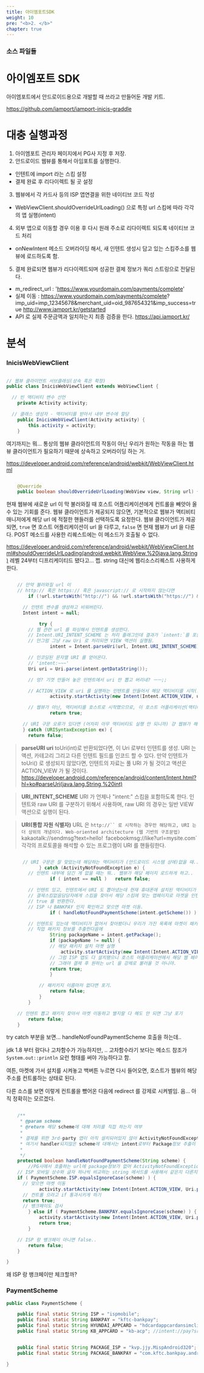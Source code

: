 ```yaml
---
title: 아이엠포트SDK
weight: 10
pre: "<b>2. </b>"
chapter: true
---
```


### 소스 파일들

# 아이엠포트 SDK

아이엠포트에서 안드로이드용으로 개발할 때 쓰라고 만들어둔 개발 키트.

https://github.com/iamport/iamport-inicis-graddle

# 대충 실행과정

1. 아이엠포트 관리자 페이지에서 PG사 지정 후 저장.
2. 안드로이드 웹뷰를 통해서 아임포트를 실행한다.
  - 인텐트에 import 라는 스킴 설정
  - 결제 완료 후 리다이렉트 될 곳 설정
3. 웹뷰에서 각 카드사 등의 ISP 앱연결을 위한 네이티브 코드 작성
  - WebViewClient.shouldOverrideUrlLoading() 으로 특정 url 스킴에 따라 각각의 앱 실행(intent)
4. 외부 앱으로 이동할 경우 이용 후 다시 원래 주소로 리다이렉트 되도록 네이티브 코드 처리
  - onNewIntent 메소드 오버라이딩 해서, 새 인텐트 생성시 담고 있는 스킴주소를 웹뷰에 로드하도록 함.
5. 결제 완료되면 웹뷰가 리다이렉트되며 성공한 결제 정보가 쿼리 스트링으로 전달된다.
  - m_redirect_url : 'https://www.yourdomain.com/payments/complete'
  - 실제 이동 : https://www.yourdomain.com/payments/complete? imp_uid=imp_12345678&merchant_uid=oid_987654321&imp_success=true
http://www.iamport.kr/getstarted
  - API 로 실제 주문금액과 일치하는지 최종 검증을 한다. https://api.iamport.kr/

# 분석

### InicisWebViewClient

```java

// 웹뷰 클라이언트 서브클래싱(상속 혹은 확장)
public class InicisWebViewClient extends WebViewClient {

  // 빈 액티비티 변수 선언
	private Activity activity;

  // 클래스 생성자 - 액티비티를 받아서 내부 변수에 할당
	public InicisWebViewClient(Activity activity) {
		this.activity = activity;
	}
```

여기까지는 뭐... 통상의 웹뷰 클라이언트의 작동이 아닌 우리가 원하는 작동을 하는
웹뷰 클라이언트가 필요하기 때문에 상속하고 오버라이딩 하는 거.

https://developer.android.com/reference/android/webkit/WebViewClient.html

```java

	@Override
	public boolean shouldOverrideUrlLoading(WebView view, String url) {
```

현재 웹뷰에 새로운 url 이 막 불러와질 때 호스트 어플리케이션에게 컨트롤을 빼앗아 올 수 있는 기회를 준다.
웹뷰 클라이언트가 제공되지 않으면, 기본적으로 웹뷰가 액티비티 매니저에게 해당 url 에 적절한 핸들러를 선택하도록 요청한다.
웹뷰 클라이언트가 제공되면, `true` 면 호스트 어플리케이션이 url 을 다루고, `false` 면 현재 웹뷰가 url 을 다룬다.
POST 메소드를 사용한 리퀘스트에는 이 메소드가 호출될 수 없다.

https://developer.android.com/reference/android/webkit/WebViewClient.html#shouldOverrideUrlLoading(android.webkit.WebView,%20java.lang.String)
레벨 24부터 디프리케이티드 됐다고... 쩝. string 대신에 웹리소스리퀘스트 사용하게 한다.


```java

    // 만약 불러와질 url 이
    // http:// 혹은 https:// 혹은 javascript:// 로 시작하지 않는다면
		if (!url.startsWith("http://") && !url.startsWith("https://") && !url.startsWith("javascript:")) {

      // 인텐트 변수를 생성하고 비워버린다.
      Intent intent = null;

			try {
        // 웹 관련 url 를 파싱해서 인텐트를 생성한다.
        // Intent.URI_INTENT_SCHEME 는 처리 플래그인데 결과가 `intent:`를 포함하게 한다.
        // 안그럼 그냥 raw Uri 로 처리되면 VIEW 액션이 실행됨.
				intent = Intent.parseUri(url, Intent.URI_INTENT_SCHEME); //IntentURI처리

        // 인코딩된 문자열 URI 를 얻어온다.
        // 'intent:~~~'
        Uri uri = Uri.parse(intent.getDataString());

        // 엉? 기껏 만들어 놓은 인텐트에서 uri 만 뽑고 버리네? ㅡㅡ;;

        // ACTION_VIEW 로 uri 를 실행하는 인텐트를 만들어서 해당 액티비티를 시작(호출)한다.
				activity.startActivity(new Intent(Intent.ACTION_VIEW, uri));

        // 웹뷰가 아닌, 액티비티를 호스트로 시작했으므로, 이 호스트 어플리케이션(액티비티)가 웹뷰 대신 해당 페이지를 컨트롤 한다.
				return true;

      // URI 구문 오류가 있다면 (어차피 아무 액티비티도 실행 안 되니까) 걍 웹뷰가 해당 페이지를 컨트롤 하게 둔다.
      } catch (URISyntaxException ex) {
        return false;
```

> **parseURI uri** toUri(int)로 반환되었다면, 이 Uri 로부터 인텐트를 생성. URI 는 액션, 카테고리 그리고 다른 인텐트 필드를 인코드 할 수 있다.
만약 인텐트가 toUri() 로 생성되지 않았다면, 인텐트의 자료는 풀 URI 가 될 것이고
액션은 ACTION_VIEW 가 될 것이다.
https://developer.android.com/reference/android/content/Intent.html?hl=ko#parseUri(java.lang.String,%20int)

> **URI_INTENT_SCHEME** URI 가 언제나 "intent:" 스킴을 포함하도록 한다.
인텐트와 raw URI 를 구분하기 위해서 사용하며, raw URI 의 경우는 일반 VIEW 액션으로 실행이 된다.

> **URI(통합 자원 식별자)** URL 은 `http://`` 로 시작하는 경우만 해당하고, URI 는 더 상위의 개념이다. Web-oriented architecture (웹 기반의 구조문법) `kakaotalk://sendmsg?text=hello!`
`facebookmsg://like?url=mysite.com` 각각의 프로토콜을 해석할 수 있는 프로그램이 URI 를 핸들링한다.

```java

      // URI 구문은 잘 맞았는데 해당하는 액티비티가 (안드로이드 시스템 상에)없을 때...
			} catch (ActivityNotFoundException e) {
        // 인텐트 내부에 담긴 게 없을 때는 뭐.. 웹뷰가 해당 페이지 로드하게 하고..
				if ( intent == null )	return false;

        // 인텐트 있고, 인텐트에서 URI 도 뽑아냈는데 현재 휴대폰에 설치된 액티비티가 없다면
        // 결제스킴없음담당자에게 스킴을 찾아서 해당 스킴에 맞는 앱페이지로 마켓을 인텐트로 호출한 후
        // true 를 반환한다.
        // ISP 나 BANKPAY 인지 확인하고 맞으면 마켓 이동.
				if ( handleNotFoundPaymentScheme(intent.getScheme()) )	return true;

        // 인텐트도 있는데 액티비티가 없어서 찾아봤더니 우리가 가진 목록에 마켓이 패키지 정보가 없을 때는
        // 직업 패키지 정보를 추출한다음에
				String packageName = intent.getPackage();
		        if (packageName != null) {
                // 해당 패키지 설치 마켓 실행
		            activity.startActivity(new Intent(Intent.ACTION_VIEW, Uri.parse("market://details?id=" + packageName)));
                // 그럼 ISP 앱도 다 설치됐으니 호스트 어플리케이션에서 해당 웹 페이지 컨트롤 빼앗음.
                // 그래야 결제 후 원하는 url 을 강제로 불러올 것 아니야.
                return true;
		        }

            // 패키키지 이름마저 없다면 포기.
		        return false;
			}
		}

    // 인텐트 뽑고 패키지 찾아서 마켓 이동하고 별지랄 다 해도 안 되면 그냥 포기
		return false;
	}

```

try catch 부분을 보면... handleNotFoundPaymentScheme 호출을 하는데..

jdk 1.8 부터 람다나 고차함수가 가능하지만, .. 고차함수라기 보다는 메소드 참조가
`System.out::println` 요런 형태를 써야 가능하다고 함.

여튼, 마켓에 가서 설치를 시켜놓고 백버튼 누르면 다시 들어오면, 호스트가 웹뷰의 해당 주소를 컨트롤하는 상태로 된다.

다른 소스를 보면 이렇게 컨트롤을 뺐어온 다음에 redirect 를 강제로 시켜벌임. 음... 아직 정확히는 모르겠다.

```java

	/**
	 * @param scheme
	 * @return 해당 scheme에 대해 처리를 직접 하는지 여부
	 *
	 * 결제를 위한 3rd-party 앱이 아직 설치되어있지 않아 ActivityNotFoundException이 발생하는 경우 처리합니다.
	 * 여기서 handler되지않은 scheme에 대해서는 intent로부터 Package정보 추출이 가능하다면 다음에서 packageName으로 market이동합니다.
	 *
	 */
	protected boolean handleNotFoundPaymentScheme(String scheme) {
		//PG사에서 호출하는 url에 package정보가 없어 ActivityNotFoundException이 난 후 market 실행이 안되는 경우
    // ISP 모바일 상수와 글자 하나씩 비교하는 string 메서드를 사용해서 같은지 다른지 검증
    if ( PaymentScheme.ISP.equalsIgnoreCase(scheme) ) {
      // 맞으면 마켓 이동
			activity.startActivity(new Intent(Intent.ACTION_VIEW, Uri.parse("market://details?id=" + PaymentScheme.PACKAGE_ISP)));
      // 컨트롤 으라고 if 통과시키게 하기
      return true;
      // 뱅크페이도 검사
		} else if ( PaymentScheme.BANKPAY.equalsIgnoreCase(scheme) ) {
			activity.startActivity(new Intent(Intent.ACTION_VIEW, Uri.parse("market://details?id=" + PaymentScheme.PACKAGE_BANKPAY)));
			return true;
		}

    // ISP 랑 뱅크페이 아니면 false..
		return false;
	}

}

```

왜 ISP 랑 뱅크페이만 체크할까?

### PaymentScheme

```java
public class PaymentScheme {

	public final static String ISP = "ispmobile";
	public final static String BANKPAY = "kftc-bankpay";
	public final static String HYUNDAI_APPCARD = "hdcardappcardansimclick"; //intent:hdcardappcardansimclick://appcard?acctid=201605092050048514902797477441#Intent;package=com.hyundaicard.appcard;end;
	public final static String KB_APPCARD = "kb-acp"; //intent://pay?srCode=5681318&kb-acp://#Intent;scheme=kb-acp;package=com.kbcard.cxh.appcard;end;


	public final static String PACKAGE_ISP = "kvp.jjy.MispAndroid320";
	public final static String PACKAGE_BANKPAY = "com.kftc.bankpay.android";

}
```
